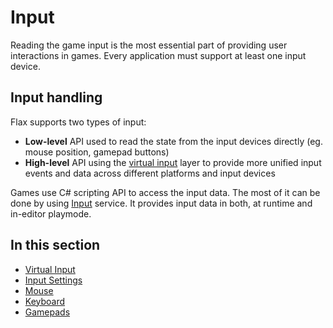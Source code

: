 # Input

Reading the game input is the most essential part of providing user interactions in games. Every application must support at least one input device.

## Input handling

Flax supports two types of input:
* **Low-level** API used to read the state from the input devices directly (eg. mouse position, gamepad buttons)
* **High-level** API using the [virtual input](virtual-input.md) layer to provide more unified input events and data across different platforms and input devices

Games use C# scripting API to access the input data. The most of it can be done by using [Input](https://docs.flaxengine.com/api/FlaxEngine.Input.html) service. It provides input data in both, at runtime and in-editor playmode.

## In this section

* [Virtual Input](virtual-input.md)
* [Input Settings](input-settings.md)
* [Mouse](mouse.md)
* [Keyboard](keyboard.md)
* [Gamepads](gamepads.md)
